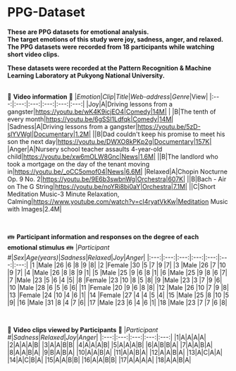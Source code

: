 # PPG-Dataset

**These are PPG datasets for emotional analysis.** <br/> 
**The target emotions of this study were joy, sadness, anger, and relaxed.** <br/> 
**The PPG datasets were recorded from 18 participants while watching short video clips.** <br/>

**These datasets were recorded at the Pattern Recognition & Machine Learning Laboratory at Pukyong National University.**<br/>
<br/>

:movie_camera: **Video information** :movie_camera:
|*Emotion*|*Clip*|*Title*|*Web-address*|*Genre*|View|
|:---:|:---:|:---:|:---:|:---:|:---:|
|Joy|A|Driving lessons from a gangster|https://youtu.be/wK4K9icjEO4|Comedy|14M|
| |B|The tenth of every month|https://youtu.be/6gSSI1Ldfqk|Comedy|14M|
|Sadness|A|Driving lessons from a gangster|https://youtu.be/5zD-slYVWgI|Documentary|1.2M|
||B|Dad couldn't keep his promise to meet his son the next day|https://youtu.be/DWXO8kPKp2g|Documentary|157K|
|Anger|A|Nursery school teacher assaults 4-year-old child|https://youtu.be/xw6mOLW8Gnc|News|1.6M|
||B|The landlord who took a mortgage on the day of the tenant moving in|https://youtu.be/_oCC5omof04|News|6.6M|
|Relaxed|A|Chopin Nocturne Op. 9 No. 2|https://youtu.be/9E6b3swbnWg|Orchestra|607K|
||B|Bach - Air on The G String|https://youtu.be/noYRi8bi0aY|Orchestra|7.1M|
||C|Short Meditation Music-3 Minute Relaxation, Calming|https://www.youtube.com/watch?v=cI4ryatVkKw|Meditation Music with Images|2.4M|

<br/>

:family: **Participant information and responses on the degree of each emotional stimulus** :family:
|*Participant #*|*Sex*|*Age(years)*|*Sadness*|*Relaxed*|*Joy*|*Anger*|
|:---:|:---:|:---:|:---:|:---:|:---:|:---:|
|1	|Male	|26	|6	|8	|9	|8|
|2	|Female	|30	|5	|7	|9	|7|
|3	|Male	|26	|7	|10	|9	|7|
|4	|Male	|26	|8	|8	|9	|1|
|5	|Male	|25	|9	|6	|8	|1|
|6	|Male	|25	|9	|8	|6	|7|
|7	|Male	|23	|5	|6	|4	|5|
|8	|Female |23	|10	|8	|5	|8|
|9	|Male	|23	|3	|7	|9	|6|
|10	|Male	|28	|6	|5	|6	|6|
|11	|Female	|20	|9	|6	|8	|8|
|12	|Male	|26	|10	|7	|9	|8|
|13	|Female	|24	|10	|4	|6	|1|
|14	|Female |27	|4	|4	|5	|4|
|15	|Male	|25	|8	|10	|5	|9|
|16	|Male	|31	|8	|4	|7	|6|
|17	|Male	|23	|6	|4	|6	|1|
|18	|Male	|23	|7	|7	|6	|8|

<br/>

:scroll: **Video clips viewed by Participants** :scroll:
|*Participant #*|*Sadness*|*Relaxed*|*Joy*|*Anger*|
|:---:|:---:|:---:|:---:|:---:|
|1|A|A|A|A|
|2|A|A|A|B|
|3|A|A|B|B|
|4|A|A|A|B|
|5|A|A|A|B|
|6|A|B|B|A|
|7|A|A|B|A|
|8|A|A|B|A|
|9|B|A|B|A|
|10|A|A|B|A|
|11|A|A|B|A|
|12|A|A|B|A|
|13|A|C|A|A|
|14|A|C|B|A|
|15|A|A|B|B|
|16|A|A|B|B|
|17|A|A|A|A|
|18|A|A|B|A|


